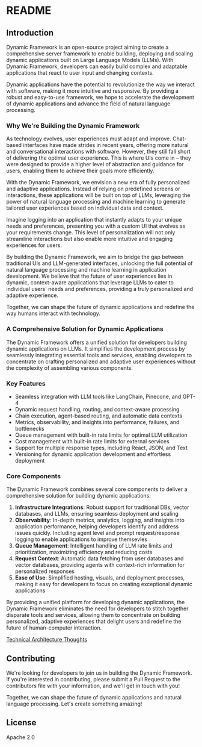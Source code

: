 # README

## **Introduction**

Dynamic Framework is an open-source project aiming to create a comprehensive server framework to enable building, deploying and scaling dynamic applications built on Large Language Models (LLMs). With Dynamic Framework, developers can easily build complex and adaptable applications that react to user input and changing contexts.

Dynamic applications have the potential to revolutionize the way we interact with software, making it more intuitive and responsive. By providing a robust and easy-to-use framework, we hope to accelerate the development of dynamic applications and advance the field of natural language processing.

### **Why We're Building the Dynamic Framework**

As technology evolves, user experiences must adapt and improve. Chat-based interfaces have made strides in recent years, offering more natural and conversational interactions with software. However, they still fall short of delivering the optimal user experience. This is where UIs come in – they were designed to provide a higher level of abstraction and guidance for users, enabling them to achieve their goals more efficiently.

With the Dynamic Framework, we envision a new era of fully personalized and adaptive applications. Instead of relying on predefined screens or interactions, these applications will be built on top of LLMs, leveraging the power of natural language processing and machine learning to generate tailored user experiences based on individual data and context.

Imagine logging into an application that instantly adapts to your unique needs and preferences, presenting you with a custom UI that evolves as your requirements change. This level of personalization will not only streamline interactions but also enable more intuitive and engaging experiences for users.

By building the Dynamic Framework, we aim to bridge the gap between traditional UIs and LLM-generated interfaces, unlocking the full potential of natural language processing and machine learning in application development. We believe that the future of user experiences lies in dynamic, context-aware applications that leverage LLMs to cater to individual users' needs and preferences, providing a truly personalized and adaptive experience.

Together, we can shape the future of dynamic applications and redefine the way humans interact with technology.

### A **Comprehensive Solution for Dynamic Applications**

The Dynamic Framework offers a unified solution for developers building dynamic applications on LLMs. It simplifies the development process by seamlessly integrating essential tools and services, enabling developers to concentrate on crafting personalized and adaptive user experiences without the complexity of assembling various components.

### **Key Features**

- Seamless integration with LLM tools like LangChain, Pinecone, and GPT-4
- Dynamic request handling, routing, and context-aware processing
- Chain execution, agent-based routing, and automatic data contexts
- Metrics, observability, and insights into performance, failures, and bottlenecks
- Queue management with built-in rate limits for optimal LLM utilization
- Cost management with built-in rate limits for external services
- Support for multiple response types, including React, JSON, and Text
- Versioning for dynamic application development and effortless deployment

### **Core Components**

The Dynamic Framework combines several core components to deliver a comprehensive solution for building dynamic applications:

1. **Infrastructure Integrations**: Robust support for traditional DBs, vector databases, and LLMs, ensuring seamless deployment and scaling
2. **Observability**: In-depth metrics, analytics, logging, and insights into application performance, helping developers identify and address issues quickly. Including agent level and prompt request/response logging to enable applications to improve themsevles
3. **Queue Management**: Intelligent handling of LLM rate limits and prioritization, maximizing efficiency and reducing costs
4. **Request Context**: Automatic data fetching from user databases and vector databases, providing agents with context-rich information for personalized responses
5. **Ease of Use**: Simplified hosting, visuals, and deployment processes, making it easy for developers to focus on creating exceptional dynamic applications

By providing a unified platform for developing dynamic applications, the Dynamic Framework eliminates the need for developers to stitch together disparate tools and services, allowing them to concentrate on building personalized, adaptive experiences that delight users and redefine the future of human-computer interaction.

[Technical Architecture Thoughts](https://github.com/f-inc/dynamic/blob/main/docs/technical-arch.md)

## **Contributing**

We're looking for developers to join us in building the Dynamic Framework. If you're interested in contributing, please submit a Pull Request to the contributors file with your information, and we'll get in touch with you!

Together, we can shape the future of dynamic applications and natural language processing. Let's create something amazing!

## **License**
Apache 2.0
